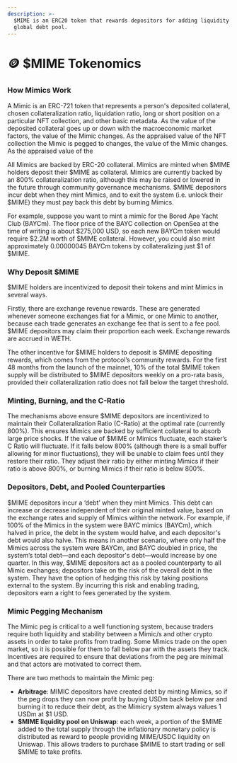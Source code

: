 ```yaml
---
description: >-
  $MIME is an ERC20 token that rewards depositors for adding liquidity to the
  global debt pool.
---
```


# 🪙 $MIME Tokenomics

### How Mimics Work

A Mimic is an ERC-721 token that represents a person's deposited collateral, chosen collateralization ratio, liquidation ratio, long or short position on a particular NFT collection, and other basic metadata. As the value of the deposited collateral goes up or down with the macroeconomic market factors, the value of the Mimic changes. As the appraised value of the NFT collection the Mimic is pegged to changes, the value of the Mimic changes. As the appraised value of the&#x20;

All Mimics are backed by ERC-20 collateral. Mimics are minted when $MIME holders deposit their $MIME as collateral. Mimics are currently backed by an 800% collateralization ratio, although this may be raised or lowered in the future through community governance mechanisms. $MIME depositors incur debt when they mint Mimics, and to exit the system (i.e. unlock their $MIME) they must pay back this debt by burning Mimics.

For example, suppose you want to mint a mimic for the Bored Ape Yacht Club (BAYCm). The floor price of the BAYC collection on OpenSea at the time of writing is about $275,000 USD, so each new BAYCm token would require $2.2M worth of $MIME collateral. However, you could also mint approximately 0.00000045 BAYCm tokens by collateralizing just $1 of $MIME.

### Why Deposit $MIME

$MIME holders are incentivized to deposit their tokens and mint Mimics in several ways.

Firstly, there are exchange revenue rewards. These are generated whenever someone exchanges fiat for a Mimic, or one Mimic to another, because each trade generates an exchange fee that is sent to a fee pool. $MIME depositors may claim their proportion each week. Exchange rewards are accrued in WETH.

The other incentive for $MIME holders to deposit is $MIME depositing rewards, which comes from the protocol’s community rewards. For the first 48 months from the launch of the mainnet, 10% of the total $MIME token supply will be distributed to $MIME depositors weekly on a pro-rata basis, provided their collateralization ratio does not fall below the target threshold.

### **Minting, Burning, and the C-Ratio**

The mechanisms above ensure $MIME depositors are incentivized to maintain their Collateralization Ratio (C-Ratio) at the optimal rate (currently 800%). This ensures Mimics are backed by sufficient collateral to absorb large price shocks. If the value of $MIME or Mimics fluctuate, each staker’s C Ratio will fluctuate. If it falls below 800% (although there is a small buffer allowing for minor fluctuations), they will be unable to claim fees until they restore their ratio. They adjust their ratio by either minting Mimics if their ratio is above 800%, or burning Mimics if their ratio is below 800%.

### **Depositors, Debt, and Pooled Counterparties**

$MIME depositors incur a ‘debt’ when they mint Mimics. This debt can increase or decrease independent of their original minted value, based on the exchange rates and supply of Mimics within the network. For example, if 100% of the Mimics in the system were BAYC mimics (BAYCm), which halved in price, the debt in the system would halve, and each depositor's debt would also halve. This means in another scenario, where only half the Mimics across the system were BAYCm, and BAYC doubled in price, the system’s total debt—and each depositor's debt—would increase by one quarter. In this way, $MIME depositors act as a pooled counterparty to all Mimic exchanges; depositors take on the risk of the overall debt in the system. They have the option of hedging this risk by taking positions external to the system. By incurring this risk and enabling trading, depositors earn a right to fees generated by the system.

### Mimic Pegging Mechanism <a href="#synth-pegging-mechanism" id="synth-pegging-mechanism"></a>

The Mimic peg is critical to a well functioning system, because traders require both liquidity and stability between a Mimic/s and other crypto assets in order to take profits from trading. Some Mimics trade on the open market, so it is possible for them to fall below par with the assets they track. Incentives are required to ensure that deviations from the peg are minimal and that actors are motivated to correct them.

There are two methods to maintain the Mimic peg:

* **Arbitrage**: MIMIC depositors have created debt by minting Mimics, so if the peg drops they can now profit by buying USDm back below par and burning it to reduce their debt, as the Mimicry system always values 1 USDm at $1 USD.
* **$MIME liquidity pool on Uniswap**: each week, a portion of the $MIME added to the total supply through the inflationary monetary policy is distributed as reward to people providing MIME/USDC liquidity on Uniswap. This allows traders to purchase $MIME to start trading or sell $MIME to take profits.
